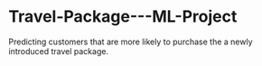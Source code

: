 # Travel-Package---ML-Project
Predicting customers that are more likely to purchase the a newly introduced travel package.
